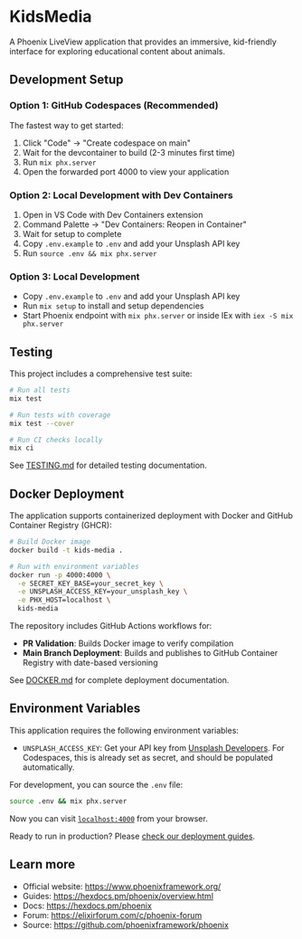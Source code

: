 # KidsMedia

A Phoenix LiveView application that provides an immersive, kid-friendly interface for exploring educational content about animals.

## Development Setup

### Option 1: GitHub Codespaces (Recommended)

The fastest way to get started:

1. Click "Code" → "Create codespace on main"
2. Wait for the devcontainer to build (2-3 minutes first time)
3. Run `mix phx.server`
5. Open the forwarded port 4000 to view your application

### Option 2: Local Development with Dev Containers

1. Open in VS Code with Dev Containers extension
2. Command Palette → "Dev Containers: Reopen in Container"
3. Wait for setup to complete
4. Copy `.env.example` to `.env` and add your Unsplash API key
5. Run `source .env && mix phx.server`

### Option 3: Local Development

* Copy `.env.example` to `.env` and add your Unsplash API key
* Run `mix setup` to install and setup dependencies
* Start Phoenix endpoint with `mix phx.server` or inside IEx with `iex -S mix phx.server`

## Testing

This project includes a comprehensive test suite:

```bash
# Run all tests
mix test

# Run tests with coverage
mix test --cover

# Run CI checks locally
mix ci
```

See [TESTING.md](TESTING.md) for detailed testing documentation.

## Docker Deployment

The application supports containerized deployment with Docker and GitHub Container Registry (GHCR):

```bash
# Build Docker image
docker build -t kids-media .

# Run with environment variables
docker run -p 4000:4000 \
  -e SECRET_KEY_BASE=your_secret_key \
  -e UNSPLASH_ACCESS_KEY=your_unsplash_key \
  -e PHX_HOST=localhost \
  kids-media
```

The repository includes GitHub Actions workflows for:
- **PR Validation**: Builds Docker image to verify compilation
- **Main Branch Deployment**: Builds and publishes to GitHub Container Registry with date-based versioning

See [DOCKER.md](DOCKER.md) for complete deployment documentation.

## Environment Variables

This application requires the following environment variables:

* `UNSPLASH_ACCESS_KEY`: Get your API key from [Unsplash Developers](https://unsplash.com/developers). For Codespaces, this is already set as secret, and should be populated automatically.

For development, you can source the `.env` file:

```bash
source .env && mix phx.server
```

Now you can visit [`localhost:4000`](http://localhost:4000) from your browser.

Ready to run in production? Please [check our deployment guides](https://hexdocs.pm/phoenix/deployment.html).

## Learn more

  * Official website: https://www.phoenixframework.org/
  * Guides: https://hexdocs.pm/phoenix/overview.html
  * Docs: https://hexdocs.pm/phoenix
  * Forum: https://elixirforum.com/c/phoenix-forum
  * Source: https://github.com/phoenixframework/phoenix
